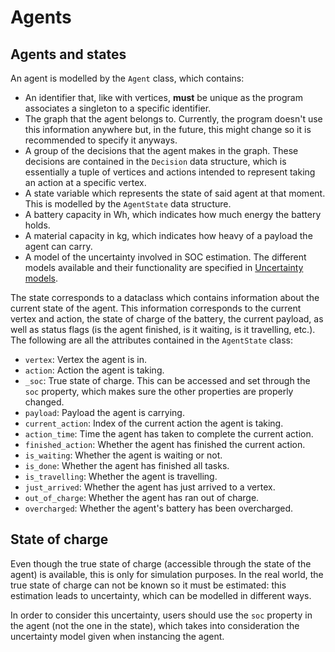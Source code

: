 # Agents

## Agents and states
An agent is modelled by the `Agent` class, which contains:

- An identifier that, like with vertices, **must** be unique as the program associates a singleton to a specific identifier.
- The graph that the agent belongs to. Currently, the program doesn't use this information anywhere but, in the future, this might change so it is recommended to specify it anyways.
- A group of the decisions that the agent makes in the graph. These decisions are contained in the `Decision` data structure, which is essentially a tuple of vertices and actions intended to represent taking an action at a specific vertex.
- A state variable which represents the state of said agent at that moment. This is modelled by the `AgentState` data structure.
- A battery capacity in Wh, which indicates how much energy the battery holds.
- A material capacity in kg, which indicates how heavy of a payload the agent can carry.
- A model of the uncertainty involved in SOC estimation. The different models available and their functionality are specified in [Uncertainty models](#uncertainty-models).

The state corresponds to a dataclass which contains information about the current state of the agent. This information corresponds to the current vertex and action, the state of charge of the battery, the current payload, as well as status flags (is the agent finished, is it waiting, is it travelling, etc.). The following are all the attributes contained in the `AgentState` class:

- `vertex`: Vertex the agent is in.
- `action`: Action the agent is taking.
- `_soc`: True state of charge. This can be accessed and set through the `soc` property, which makes sure the other properties are properly changed.
- `payload`: Payload the agent is carrying.
- `current_action`: Index of the current action the agent is taking.
- `action_time`: Time the agent has taken to complete the current action.
- `finished_action`: Whether the agent has finished the current action.
- `is_waiting`: Whether the agent is waiting or not.
- `is_done`: Whether the agent has finished all tasks.
- `is_travelling`: Whether the agent is travelling.
- `just_arrived`: Whether the agent has just arrived to a vertex.
- `out_of_charge`: Whether the agent has ran out of charge.
- `overcharged`: Whether the agent's battery has been overcharged.

## State of charge
Even though the true state of charge (accessible through the state of the agent) is available, this is only for simulation purposes. In the real world, the true state of charge can not be known so it must be estimated: this estimation leads to uncertainty, which can be modelled in different ways.

In order to consider this uncertainty, users should use the `soc` property in the agent (not the one in the state), which takes into consideration the uncertainty model given when instancing the agent.
